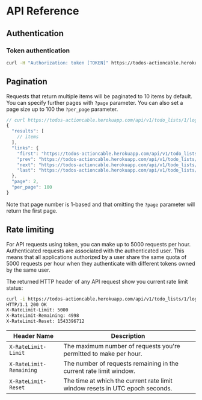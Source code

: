 # API Reference

## Authentication

### Token authentication

```sh
curl -H "Authorization: token [TOKEN]" https://todos-actioncable.herokuapp.com
```

## Pagination

Requests that return multiple items will be paginated to 10 items by default. You can specify further pages with `?page` parameter. You can also set a page size up to 100 the `?per_page` parameter.

```javascript
// curl https://todos-actioncable.herokuapp.com/api/v1/todo_lists/1/logs?page=2&per_page=100
{
  "results": [
    // items
  ],
  "links": {
    "first": "https://todos-actioncable.herokuapp.com/api/v1/todo_lists/1/logs?page=1&per_page=100",
    "prev": "https://todos-actioncable.herokuapp.com/api/v1/todo_lists/1/logs?page=1&per_page=100",
    "next": "https://todos-actioncable.herokuapp.com/api/v1/todo_lists/1/logs?page=3&per_page=100",
    "last": "https://todos-actioncable.herokuapp.com/api/v1/todo_lists/1/logs?page=4&per_page=100",
  },
  "page": 2,
  "per_page": 100
}
```

Note that page number is 1-based and that omitting the `?page` parameter will return the first page.

## Rate limiting

For API requests using token, you can make up to 5000 requests per hour. Authenticated requests are associated with the authenticated user. This means that all applications authorized by a user share the same quota of 5000 requests per hour when they authenticate with different tokens owned by the same user.

The returned HTTP header of any API request show you current rate limit status:

```sh
curl -i https://todos-actioncable.herokuapp.com/api/v1/todo_lists/1/logs
HTTP/1.1 200 OK
X-RateLimit-Limit: 5000
X-RateLimit-Remaining: 4998
X-RateLimit-Reset: 1543396712
```

Header Name | Description
------------|-------------
`X-RateLimit-Limit` | The maximum number of requests you're permitted to make per hour.
`X-RateLimit-Remaining` | The number of requests remaining in the current rate limit window.
`X-RateLimit-Reset` | The time at which the current rate limit window resets in UTC epoch seconds.
